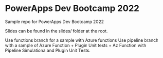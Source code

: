 # PowerApps Dev Bootcamp 2022
Sample repo for PowerApps Dev Bootcamp 2022

Slides can be found in the slides/ folder at the root.


Use functions branch for a sample with Azure functions
Use pipeline branch with a sample of Azure Function + Plugin Unit tests + Az Function with Pipeline Simulationa and Plugin Unit Tests.

